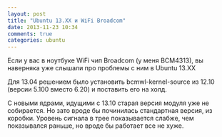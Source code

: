 ```yaml
---
layout: post
title: "Ubuntu 13.XX и WiFi Broadcom"
date: 2013-11-23 10:34
comments: true
categories: ubuntu
---
```


Если у вас в ноутбуке WiFi чип Broadcom (у меня BCM4313), вы наверняка уже слышали про проблемы с ним в Ubuntu 13.XX

Для 13.04 решением было установить bcmwl-kernel-source из 12.10 (версии 5.100 вместо 6.20) и поставить его на холд.

С новыми ядрами, идущими с 13.10 старая версия модуля уже не собирается. Но зато вроде бы починилась стандартная версия, из коробки.
Уровень сигнала в трее показывается слабже, чем показывался раньше, но вроде бы работает все не хуже.
